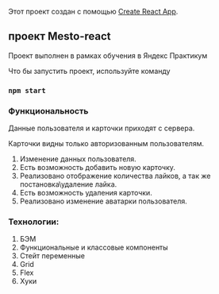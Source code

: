 Этот проект создан с помощью [Create React App](https://github.com/facebook/create-react-app).

## проект Mesto-react

Проект выполнен в рамках обучения в Яндекс Практикум

Что бы запустить проект, используйте команду

### `npm start`

### Функциональность

Данные пользователя и карточки приходят с сервера.

Карточки видны только авторизованным пользователям.

1. Изменение данных пользователя.
2. Есть возможность добавить новую карточку.
3. Реализовано отображение количества лайков, а так же постановка\удаление лайка.
4. Есть возможность удаления карточки.
5. Реализовано изменение аватарки пользователя.

### Технологии:

1. БЭМ
2. Функциональные и классовые компоненты
3. Стейт переменные
4. Grid
7. Flex
8. Хуки
